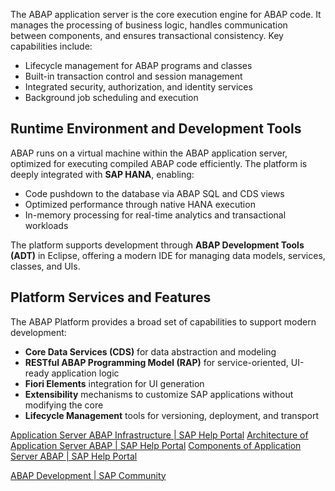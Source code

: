 
The ABAP application server is the core execution engine for ABAP code. It manages the processing of business logic, handles communication between components, and ensures transactional consistency. Key capabilities include:

- Lifecycle management for ABAP programs and classes
- Built-in transaction control and session management
- Integrated security, authorization, and identity services
- Background job scheduling and execution

## Runtime Environment and Development Tools

ABAP runs on a virtual machine within the ABAP application server, optimized for executing compiled ABAP code efficiently. The platform is deeply integrated with **SAP HANA**, enabling:

- Code pushdown to the database via ABAP SQL and CDS views
- Optimized performance through native HANA execution
- In-memory processing for real-time analytics and transactional workloads

The platform supports development through **ABAP Development Tools (ADT)** in Eclipse, offering a modern IDE for managing data models, services, classes, and UIs.

## Platform Services and Features

The ABAP Platform provides a broad set of capabilities to support modern development:

- **Core Data Services (CDS)** for data abstraction and modeling
- **RESTful ABAP Programming Model (RAP)** for service-oriented, UI-ready application logic
- **Fiori Elements** integration for UI generation
- **Extensibility** mechanisms to customize SAP applications without modifying the core
- **Lifecycle Management** tools for versioning, deployment, and transport


[Application Server ABAP Infrastructure | SAP Help Portal](https://help.sap.com/docs/ABAP_PLATFORM_NEW/7bbf03267f654b5cb06a8bf78f61fca1/797de8aa42e24916953c4bb3d983662d.html?locale=en-US&version=202110.002)
[Architecture of Application Server ABAP | SAP Help Portal](https://help.sap.com/docs/ABAP_PLATFORM_NEW/7bbf03267f654b5cb06a8bf78f61fca1/f9e2350eca7f4a109eb0a7bc63135e27.html?locale=en-US&version=202110.002)
[Components of Application Server ABAP | SAP Help Portal](https://help.sap.com/docs/ABAP_PLATFORM_NEW/7bbf03267f654b5cb06a8bf78f61fca1/454a47ecc446491dbe0d023800ee4229.html?locale=en-US&version=202110.002)


[ABAP Development | SAP Community](https://pages.community.sap.com/topics/abap)